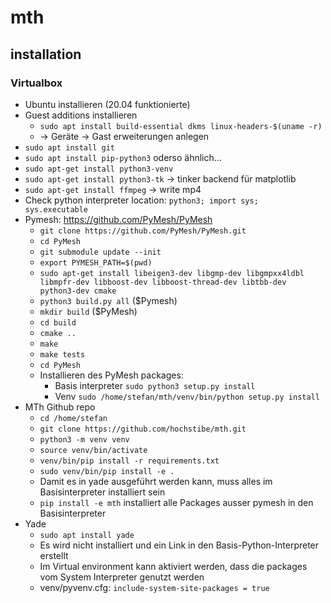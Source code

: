 # mth

## installation

### Virtualbox

- Ubuntu installieren (20.04 funktionierte)
- Guest additions installieren
  - ``sudo apt install build-essential dkms linux-headers-$(uname -r)``
  - -> Geräte -> Gast erweiterungen anlegen
- ``sudo apt install git``
- ``sudo apt install pip-python3``  oderso ähnlich...
- ``sudo apt-get install python3-venv`` 
- ``sudo apt-get install python3-tk`` -> tinker backend für matplotlib
- ``sudo apt-get install ffmpeg`` -> write mp4
- Check python interpreter location: ``python3; import sys; sys.executable``  
- Pymesh: https://github.com/PyMesh/PyMesh
  - ``git clone https://github.com/PyMesh/PyMesh.git``
  - ``cd PyMesh``
  - ``git submodule update --init``
  - ``export PYMESH_PATH=$(pwd)``
  - ``sudo apt-get install libeigen3-dev libgmp-dev libgmpxx4ldbl libmpfr-dev libboost-dev libboost-thread-dev libtbb-dev python3-dev cmake``
  - ``python3 build.py all`` ($Pymesh)  
  - ``mkdir build`` ($PyMesh)
  - ``cd build``
  - ``cmake ..``
  - ``make`` 
  - ``make tests``
  - ``cd PyMesh``
  - Installieren des PyMesh packages:
    - Basis interpreter ``sudo python3 setup.py install``
    - Venv ``sudo /home/stefan/mth/venv/bin/python setup.py install``
- MTh Github repo
  - ``cd /home/stefan``
  - ``git clone https://github.com/hochstibe/mth.git``
  -  ``python3 -m venv venv``
  - ``source venv/bin/activate``
  - ``venv/bin/pip install -r requirements.txt``
  - ``sudo venv/bin/pip install -e .``
  -  Damit es in yade ausgeführt werden kann, muss alles im Basisinterpreter installiert sein
  - ``pip install -e mth`` installiert alle Packages ausser pymesh in den Basisinterpreter
- Yade
  - ``sudo apt install yade``
  - Es wird nicht installiert und ein Link in den Basis-Python-Interpreter erstellt
  - Im Virtual environment kann aktiviert werden, dass die packages vom System Interpreter genutzt werden
  - venv/pyvenv.cfg: ``include-system-site-packages = true``
